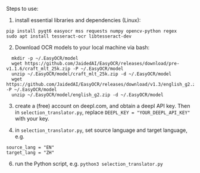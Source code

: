 Steps to use:
1. install essential libraries and dependencies (Linux):
```
pip install pyqt6 easyocr mss requests numpy opencv-python regex
sudo apt install tesseract-ocr libtesseract-dev
```

2. Download OCR models to your local machine via bash:
```
  mkdir -p ~/.EasyOCR/model
  wget https://github.com/JaidedAI/EasyOCR/releases/download/pre-v1.1.6/craft_mlt_25k.zip -P ~/.EasyOCR/model
  unzip ~/.EasyOCR/model/craft_mlt_25k.zip -d ~/.EasyOCR/model
  wget https://github.com/JaidedAI/EasyOCR/releases/download/v1.3/english_g2.zip -P ~/.EasyOCR/model
  unzip ~/.EasyOCR/model/english_g2.zip -d ~/.EasyOCR/model
```

3. create a (free) account on deepl.com, and obtain a deepl API key. Then in ```selection_translator.py```, replace ```DEEPL_KEY = "YOUR_DEEPL_API_KEY"``` with your key.

4. in ```selection_translator.py```, set source language and target language, e.g.
```
source_lang = "EN"
target_lang = "ZH"
```
6. run the Python script, e.g. ```python3 selection_translator.py```
